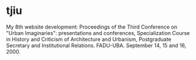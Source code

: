 # tjiu
My 8th website development: Proceedings of the Third Conference on "Urban Imaginaries": presentations and conferences, Specialization Course in History and Criticism of Architecture and Urbanism, Postgraduate Secretary and Institutional Relations. FADU-UBA. September 14, 15 and 16, 2000.
